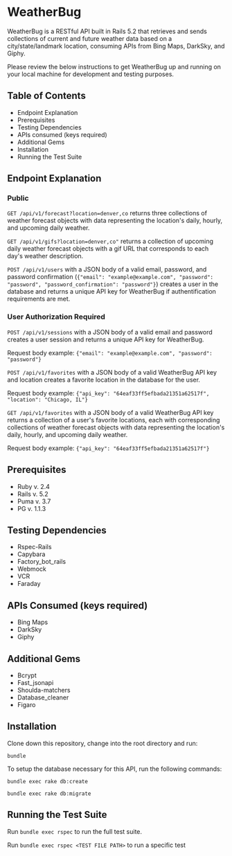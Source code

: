 # WeatherBug

WeatherBug is a RESTful API built in Rails 5.2 that retrieves and sends collections of current and future weather data based on a city/state/landmark location, consuming APIs from Bing Maps, DarkSky, and Giphy.

Please review the below instructions to get WeatherBug up and running on your local machine for development and testing purposes.

## Table of Contents

* Endpoint Explanation
* Prerequisites
* Testing Dependencies
* APIs consumed (keys required)
* Additional Gems
* Installation
* Running the Test Suite

## Endpoint Explanation

### Public
`GET /api/v1/forecast?location=denver,co` returns three collections of weather forecast objects with data representing the location's daily, hourly, and upcoming daily weather.

 `GET /api/v1/gifs?location=denver,co"` returns a collection of upcoming daily weather forecast objects with a gif URL that corresponds to each day's weather description.

`POST /api/v1/users` with a JSON body of a valid email, password, and password confirmation (`{"email": "example@example.com", "password": "password", "password_confirmation": "password"}`) creates a user in the database and returns a unique API key for WeatherBug if authentification requirements are met.

### User Authorization Required
`POST /api/v1/sessions` with a JSON body of a valid email and password creates a user session and returns a unique API key for WeatherBug.

Request body example: `{"email": "example@example.com", "password": "password"}`

`POST /api/v1/favorites` with a JSON body of a valid WeatherBug API key and location creates a favorite location in the database for the user.

Request body example: `{"api_key": "64eaf33ff5efbada21351a62517f", "location": "Chicago, IL"}`

`GET /api/v1/favorites` with a JSON body of a valid WeatherBug API key returns a collection of a user's favorite locations, each with corresponding collections of weather forecast objects with data representing the location's daily, hourly, and upcoming daily weather.

Request body example: `{"api_key": "64eaf33ff5efbada21351a62517f"}`

## Prerequisites 

* Ruby v. 2.4
* Rails v. 5.2
* Puma v. 3.7
* PG v. 1.1.3

## Testing Dependencies

* Rspec-Rails
* Capybara
* Factory_bot_rails
* Webmock
* VCR
* Faraday

## APIs Consumed (keys required)

* Bing Maps
* DarkSky
* Giphy

## Additional Gems

* Bcrypt
* Fast_jsonapi
* Shoulda-matchers
* Database_cleaner
* Figaro

## Installation
Clone down this repository, change into the root directory and run:

`bundle`

To setup the database necessary for this API, run the following commands:

`bundle exec rake db:create`

`bundle exec rake db:migrate`

## Running the Test Suite

Run `bundle exec rspec` to run the full test suite.

Run `bundle exec rspec <TEST FILE PATH>` to run a specific test
